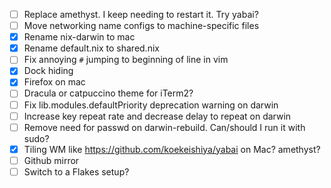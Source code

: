- [ ] Replace amethyst. I keep needing to restart it. Try yabai?
- [ ] Move networking name configs to machine-specific files
- [x] Rename nix-darwin to mac
- [x] Rename default.nix to shared.nix
- [ ] Fix annoying `#` jumping to beginning of line in vim
- [x] Dock hiding
- [x] Firefox on mac
- [ ] Dracula or catpuccino theme for iTerm2?
- [ ] Fix lib.modules.defaultPriority deprecation warning on darwin
- [ ] Increase key repeat rate and decrease delay to repeat on darwin
- [ ] Remove need for passwd on darwin-rebuild. Can/should I run it with sudo?
- [x] Tiling WM like https://github.com/koekeishiya/yabai on Mac? amethyst?
- [ ] Github mirror
- [ ] Switch to a Flakes setup?
